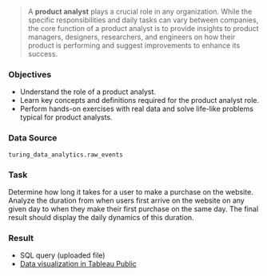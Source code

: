 > A **product analyst** plays a crucial role in any organization. While the specific responsibilities and daily tasks can vary between companies, the core function of a product analyst is to provide insights to product managers, designers, researchers, and engineers on how their product is performing and suggest improvements to enhance its success.


### Objectives

- Understand the role of a product analyst.
- Learn key concepts and definitions required for the product analyst role.
- Perform hands-on exercises with real data and solve life-like problems typical for product analysts.

### Data Source

`turing_data_analytics.raw_events`

### Task

Determine how long it takes for a user to make a purchase on the website. Analyze the duration from when users first arrive on the website on any given day to when they make their first purchase on the same day. The final result should display the daily dynamics of this duration.


### Result

- SQL query (uploaded file)
- [Data visualization in Tableau Public](https://public.tableau.com/app/profile/marina.korneva/viz/mkorneSpecializationPAGradedTask/Dashboard)
